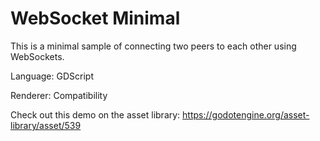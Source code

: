 # WebSocket Minimal

This is a minimal sample of connecting two peers to each other using WebSockets.

Language: GDScript

Renderer: Compatibility

Check out this demo on the asset library: https://godotengine.org/asset-library/asset/539
